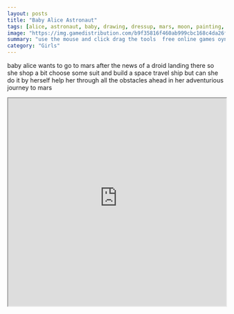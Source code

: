 ```yaml
---
layout: posts
title: "Baby Alice Astronaut"
tags: [alice, astronaut, baby, drawing, dressup, mars, moon, painting, ship, space, free, online, games, oyna, game, free, games, play, play, games]
image: "https://img.gamedistribution.com/b9f35816f460ab999cbc168c4da26ff3.jpg"
summary: "use the mouse and click drag the tools  free online games oyna game free games play play games"
category: "Girls"
---
```


baby alice wants to go to mars after the news of a droid landing there so she shop a bit choose some suit and build a space travel ship but can she do it by herself help her through all the obstacles ahead in her adventurious journey to mars

<iframe width="100%" height="480px;" src="https://flash.gamedistribution.com?game=b9f35816f460ab999cbc168c4da26ff3"></iframe>